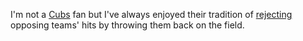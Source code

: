 I'm not a <a href="https://en.wikipedia.org/wiki/Chicago_Cubs">Cubs</a> fan but I've always enjoyed their tradition of <a href="https://www.youtube.com/watch?v=BSgc7wuiN30">rejecting</a> opposing teams' hits by throwing them back on the field.  
